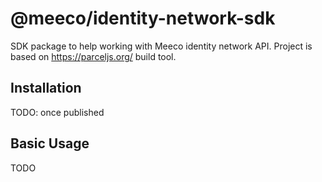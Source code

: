 # @meeco/identity-network-sdk

SDK package to help working with Meeco identity network API.
Project is based on https://parceljs.org/ build tool.

## Installation

TODO: once published

## Basic Usage

TODO

